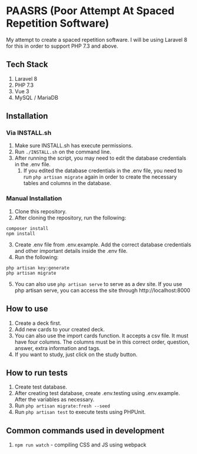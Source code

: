 # PAASRS (Poor Attempt At Spaced Repetition Software)

My attempt to create a spaced repetition software. I will be using Laravel 8 for this in order to support PHP 7.3 and above.

## Tech Stack

1. Laravel 8
1. PHP 7.3
1. Vue 3
1. MySQL / MariaDB

## Installation

### Via INSTALL.sh

1. Make sure INSTALL.sh has execute permissions.
1. Run `./INSTALL.sh` on the command line.
1. After running the script, you may need to edit the database credentials in the .env file.
    1. If you edited the database credentials in the .env file, you need to run `php artisan migrate` again in order to create the necessary tables and columns in the database.

### Manual Installation

1. Clone this repository.
1. After cloning the repository, run the following:

```
composer install
npm install
```

3. Create .env file from .env.example. Add the correct database credentials and other important details inside the .env file.
1. Run the following:

```
php artisan key:generate
php artisan migrate
```

5. You can also use `php artisan serve` to serve as a dev site. If you use php artisan serve, you can access the site through http://localhost:8000

## How to use

1. Create a deck first.
1. Add new cards to your created deck.
1. You can also use the import cards function. It accepts a csv file. It must have four columns. The columns must be in this correct order, question, answer, extra information and tags.
1. If you want to study, just click on the study button.

## How to run tests

1. Create test database.
1. After creating test database, create .env.testing using .env.example. After the variables as necessary.
1. Run `php artisan migrate:fresh --seed`
1. Run `php artisan test` to execute tests using PHPUnit.

## Common commands used in development

1. `npm run watch` - compiling CSS and JS using webpack
